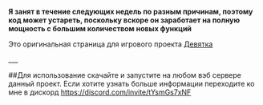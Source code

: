 **Я занят в течение следующих недель по разным причинам, поэтому код может устареть, поскольку вскоре он заработает на полную мощность с большим количеством новых функций**

<p>Это оригинальная страница для игрового проекта <a href="https://discord.gg/GPfv3qAQFX">Девятка<a></p>
___


<br>

##Для использование скачайте и запустите на любом вэб сервере данный проект.
  Если хотите узнать больше информации переходите ко мне в дискорд <a href="https://discord.com/invite/tYsmGs7xNF">https://discord.com/invite/tYsmGs7xNF</a>
